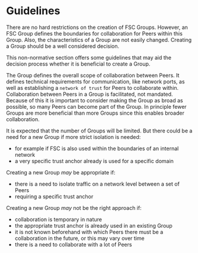 # Guidelines

There are no hard restrictions on the creation of FSC Groups.
However, an FSC Group defines the boundaries for collaboration for Peers within this Group. Also, the characteristics of a Group are not easily changed.
Creating a Group should be a well considered decision.

This non-normative section offers some guidelines that may aid the decision process whether it is beneficial to create a Group.

The Group defines the overall scope of collaboration between Peers. It defines technical requirements for communication, like network ports, as well as establishing a `network of trust` for Peers to collaborate within.
Collaboration between Peers in a Group is facilitated, not mandated. Because of this it is important to consider making the Group as broad as possible, so many Peers can become part of the Group.
In principle fewer Groups are more beneficial than more Groups since this enables broader collaboration.

It is expected that the number of Groups will be limited. But there could be a need for a new Group if more strict isolation is needed: 
* for example if FSC is also used within the boundaries of an internal network
* a very specific trust anchor already is used for a specific domain

Creating a new Group *may* be appropriate if:
* there is a need to isolate traffic on a network level between a set of Peers
* requiring a specific trust anchor 

Creating a new Group *may* not be the right approach if:
* collaboration is temporary in nature
* the appropriate trust anchor is already used in an existing Group
* it is not known beforehand with which Peers there must be a collaboration in the future, or this may vary over time
* there is a need to collaborate with a lot of Peers
